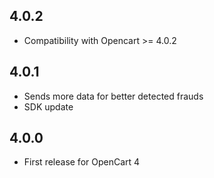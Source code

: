 ## 4.0.2
* Compatibility with Opencart >= 4.0.2

## 4.0.1
* Sends more data for better detected frauds
* SDK update

## 4.0.0
 * First release for OpenCart 4
